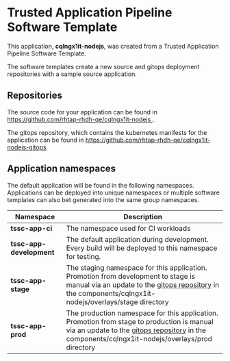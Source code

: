 # Trusted Application Pipeline Software Template

This application, **cqlngx1it-nodejs**, was created from a Trusted Application Pipeline Software Template.

The software templates create a new source and gitops deployment repositories with a sample source application. 

## Repositories

The source code for your application can be found in [https://github.com/rhtap-rhdh-qe/cqlngx1it-nodejs ](https://github.com/rhtap-rhdh-qe/cqlngx1it-nodejs ).
 
The gitops repository, which contains the kubernetes manifests for the application can be found in 
[https://github.com/rhtap-rhdh-qe/cqlngx1it-nodejs-gitops ](https://github.com/rhtap-rhdh-qe/cqlngx1it-nodejs-gitops ) 

## Application namespaces 

The default application will be found in the following namespaces. Applications can be deployed into unique namespaces or multiple software templates can also bet generated into the same group namespaces.  

|  Namespace   |  Description   |  
| -------- | -------- |
| **tssc-app-ci** | The namespace used for CI workloads |
| **tssc-app-development** | The default application during development. Every build will be deployed to this namespace for testing. |
| **tssc-app-stage** | The staging namespace for this application. Promotion from development to stage is manual via an update to the [gitops repository](https://github.com/rhtap-rhdh-qe/cqlngx1it-nodejs-gitops ) in the components/cqlngx1it-nodejs/overlays/stage directory |
| **tssc-app-prod** | The production namespace for this application. Promotion from stage to production is manual via an update to the [gitops repository](https://github.com/rhtap-rhdh-qe/cqlngx1it-nodejs-gitops ) in the components/cqlngx1it-nodejs/overlays/prod directory |